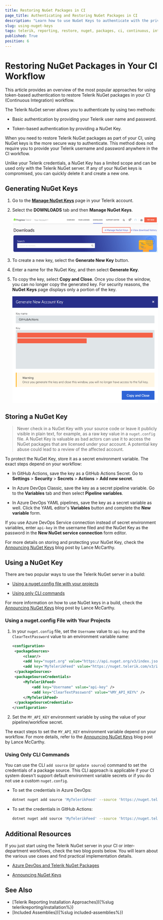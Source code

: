 ```yaml
---
title: Restoring NuGet Packages in CI
page_title: Authenticating and Restoring NuGet Packages in CI
description: "Learn how to use NuGet Keys to authenticate with the private Telerik NuGet server and restore Telerik Reporting packages in your Continuous Integration or desktop environment."
slug: using-nuget-keys
tags: telerik, reporting, restore, nuget, packages, ci, continuous, integration, installation
published: True
position: 6
---
```


# Restoring NuGet Packages in Your CI Workflow

This article provides an overview of the most popular approaches for using token-based authentication to restore Telerik NuGet packages in your CI (Continuous Integration) workflow.

The Telerik NuGet server allows you to authenticate by using two methods:

- Basic authentication by providing your Telerik user name and password.

- Token-based authentication by providing a NuGet Key.

When you need to restore Telerik NuGet packages as part of your CI, using NuGet keys is the more secure way to authenticate. This method does not require you to provide your Telerik username and password anywhere in the CI workflow.

Unlike your Telerik credentials, a NuGet Key has a limited scope and can be used only with the Telerik NuGet server. If any of your NuGet keys is compromised, you can quickly delete it and create a new one.

## Generating NuGet Keys

1. Go to the [**Manage NuGet Keys**](https://www.telerik.com/account/downloads/nuget-keys) page in your Telerik account.

1. Select the **DOWNLOADS** tab and then **Manage NuGet Keys**.

   ![Go to the Manage NuGet Keys page in your Telerik Account](images/manage-nuget-keys.png)

1. To create a new key, select the **Generate New Key** button.

1. Enter a name for the NuGet Key, and then select **Generate Key**.

1. To copy the key, select **Copy and Close**. Once you close the window, you can no longer copy the generated key. For security reasons, the **NuGet Keys** page displays only a portion of the key.

   ![Copy the Generated NuGet Key from your Telerik Account](images/copy-nuget-key.png)

## Storing a NuGet Key

> Never check in a NuGet Key with your source code or leave it publicly visible in plain text, for example, as a raw key value in a `nuget.config` file. A NuGet Key is valuable as bad actors can use it to access the NuGet packages that are licensed under your account. A potential key abuse could lead to a review of the affected account.

To protect the NuGet Key, store it as a secret environment variable. The exact steps depend on your workflow:

- In GitHub Actions, save the key as a GitHub Actions Secret. Go to **Settings** > **Security** > **Secrets** > **Actions** > **Add new secret**.

- In Azure DevOps Classic, save the key as a secret pipeline variable. Go to the **Variables** tab and then select **Pipeline variables**.

- In Azure DevOps YAML pipelines, save the key as a secret variable as well. Click the YAML editor's **Variables** button and complete the **New variable** form.

If you use Azure DevOps Service connection instead of secret environment variables, enter `api-key` in the username filed and the NuGet Key as the password in the **New NuGet service connection** form editor.

For more details on storing and protecting your NuGet Key, check the [Announcing NuGet Keys](https://www.telerik.com/blogs/announcing-nuget-keys) blog post by Lance McCarthy.

## Using a NuGet Key

There are two popular ways to use the Telerik NuGet server in a build:

- [Using a nuget.config file with your projects](#using-a-nugetconfig-file-with-your-projects)

- [Using only CLI commands](#using-only-cli-commands)

For more information on how to use NuGet keys in a build, check the [Announcing NuGet Keys](https://www.telerik.com/blogs/announcing-nuget-keys) blog post by Lance McCarthy.

### Using a nuget.config File with Your Projects

1. In your `nuget.config` file, set the `Username` value to `api-key` and the `ClearTextPassword` value to an environment variable name:

   ```XML
   <configuration>
   	<packageSources>
   		<clear/>
   		<add key="nuget.org" value="https://api.nuget.org/v3/index.json" protocolVersion="3" />
   		<add key="MyTelerikFeed" value="https://nuget.telerik.com/v3/index.json" protocolVersion="3"/>
   	</packageSources>
   	<packageSourceCredentials>
   		<MyTelerikFeed>
   			<add key="Username" value="api-key" />
   			<add key="ClearTextPassword" value="%MY_API_KEY%" />
   		</MyTelerikFeed>
   	</packageSourceCredentials>
   </configuration>
   ```

1. Set the `MY_API_KEY` environment variable by using the value of your pipeline/workflow secret.

The exact steps to set the `MY_API_KEY` environment variable depend on your workflow. For more details, refer to the [Announcing NuGet Keys](https://www.telerik.com/blogs/announcing-nuget-keys) blog post by Lance McCarthy.

### Using Only CLI Commands

You can use the CLI `add source` (or `update source`) command to set the credentials of a package source. This CLI approach is applicable if your CI system doesn't support default environment variable secrets or if you do not use a custom `nuget.config`.

- To set the credentials in Azure DevOps:

  ```bash
  dotnet nuget add source 'MyTelerikFeed' --source 'https://nuget.telerik.com/v3/index.json' --username 'api-key' --password '$(TELERIK_NUGET_KEY)' --configfile './nuget.config' --store-password-in-clear-text
  ```

- To set the credentials in GitHub Actions:

  ```bash
  dotnet nuget add source 'MyTelerikFeed' --source 'https://nuget.telerik.com/v3/index.json' --username 'api-key' --password '${{ secrets.TELERIK_NUGET_KEY }}' --configfile './nuget.config' --store-password-in-clear-text
  ```

## Additional Resources

If you just start using the Telerik NuGet server in your CI or inter-department workflows, check the two blog posts below. You will learn about the various use cases and find practical implementation details.

- [Azure DevOps and Telerik NuGet Packages](https://www.telerik.com/blogs/azure-devops-and-telerik-nuget-packages)

- [Announcing NuGet Keys](https://www.telerik.com/blogs/announcing-nuget-keys)

## See Also

- [Telerik Reporting Installation Approaches]({%slug telerikreporting/installation%})
- [Included Assemblies]({%slug included-assemblies%})
